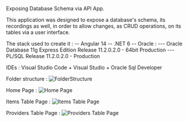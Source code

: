 Exposing Database Schema via API App.

This application was designed to expose a database's schema, its recordings as well, in order to allow changes, as CRUD operations, on its tables via a user interface. 

The stack used to create it : 
 -- Angular 14 
 -- .NET 6 
 -- Oracle :
    --- Oracle Database 11g Express Edition Release 11.2.0.2.0 - 64bit Production
    --- PL/SQL Release 11.2.0.2.0 - Production


IDEs : Visual Studio Code + Visual Studio + Oracle Sql Developer


Folder structure : ![FolderStructure](https://github.com/Edi013/Exposing-Database-Schema-via-API-App/assets/87914375/40de9c99-fbde-4959-85b6-0a0742b1b0d8)

Home Page : ![Home Page](https://github.com/Edi013/Exposing-Database-Schema-via-API-App/assets/87914375/e2745d9d-a679-42fe-bb3b-fcec317fb709)

Items Table Page : ![Items Table Page](https://github.com/Edi013/Exposing-Database-Schema-via-API-App/assets/87914375/5f97e5f0-4cf3-4cbe-9d2d-9b9f98399d50)

Providers Table Page : ![Providers Table Page](https://github.com/Edi013/Exposing-Database-Schema-via-API-App/assets/87914375/7877ec8e-b9f5-4fe5-be83-09d56a1bd4dd)
